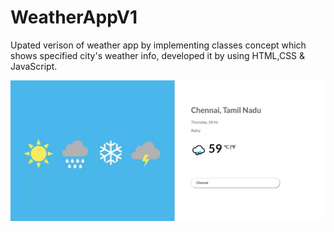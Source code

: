# WeatherAppV1
Upated verison of weather app by implementing classes concept which shows specified city's weather info, developed it by using HTML,CSS & JavaScript.

![Layout](https://github.com/Md-Mudassir/WeatherAppV1/blob/master/css/wv1.JPG)

